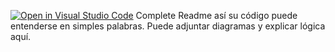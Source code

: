 [![Open in Visual Studio Code](https://classroom.github.com/assets/open-in-vscode-2e0aaae1b6195c2367325f4f02e2d04e9abb55f0b24a779b69b11b9e10269abc.svg)](https://classroom.github.com/online_ide?assignment_repo_id=15505700&assignment_repo_type=AssignmentRepo)
Complete Readme así su código puede entenderse en simples palabras. Puede adjuntar diagramas y explicar lógica aquí. 
